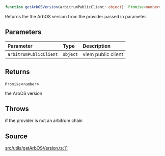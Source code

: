 ```ts
function getArbOSVersion(arbitrumPublicClient: object): Promise<number>
```

Returns the the ArbOS version from the provider passed in parameter.

## Parameters

| Parameter | Type | Description |
| :------ | :------ | :------ |
| `arbitrumPublicClient` | `object` | viem public client |

## Returns

`Promise`\<`number`\>

the ArbOS version

## Throws

if the provider is not an arbitrum chain

## Source

[src/utils/getArbOSVersion.ts:11](https://github.com/OffchainLabs/arbitrum-orbit-sdk/blob/efea61c53fc08d3a6a336315cc447bc7613aada5/src/utils/getArbOSVersion.ts#L11)
